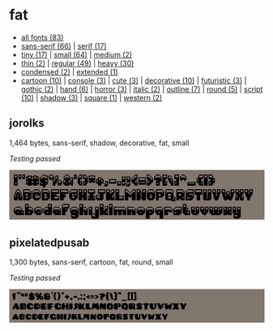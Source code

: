 # fat

- [all fonts (83)](readme.md)
- [sans-serif (66)](sans-serif.md) | [serif (17)](serif.md)
- [tiny (17)](tiny.md) | [small (64)](small.md) | [medium (2)](medium.md)
- [thin (2)](thin.md) | [regular (49)](regular.md) | [heavy (30)](heavy.md)
- [condensed (2)](condensed.md) | [extended (1)](extended.md)
- [cartoon (10)](cartoon.md) | [console (3)](console.md) | [cute (3)](cute.md) | [decorative (10)](decorative.md) | [futuristic (3)](futuristic.md) | [gothic (2)](gothic.md) | [hand (6)](hand.md) | [horror (3)](horror.md) | [italic (2)](italic.md) | [outline (7)](outline.md) | [round (5)](round.md) | [script (10)](script.md) | [shadow (3)](shadow.md) | [square (1)](square.md) | [western (2)](western.md)
## jorolks

1,464 bytes, sans-serif, shadow, decorative, fat, small

_Testing passed_

[![font preview](previews/jorolks.png?raw=true "jorolks")](/fonts/jorolks.h)

## pixelatedpusab

1,300 bytes, sans-serif, cartoon, fat, round, small

_Testing passed_

[![font preview](previews/pixelatedpusab.png?raw=true "pixelatedpusab")](/fonts/pixelatedpusab.h)
